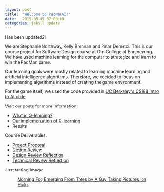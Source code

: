 ```yaml
---
layout: post
title:  "Welcome to PacManAI!"
date:   2015-05-05 07:00:00
categories: jekyll update
---
```


Has been updated2!

We are Stephanie Northway, Kelly Brennan and Pinar Demetci. This is our course project for Software Design course at Olin College of Engineering.
 We have used machine learning for the computer to strategize and learn to win the PacMan game. 

Our learning goals were mostly related to learning machine learning and artificial intelligence algorithms. Therefore, we decided to focus on implementing algorithms instead of creating the game environment. 

For the game itself, we used the code provided in [UC Berkeley's CS188 Intro to AI code](http://ai.berkeley.edu/project_instructions.html)

Visit our posts for more information:

- [What is Q-learning?](http://pdemetci.github.io/PacManAI/jekyll/update/What-Is-Q-Learning/})
- [Our implementation of Q-learning]({})
- [Results]({jekyll/update/Results/})

Course Deliverables:

- [Project Proposal]({2015-05-05-Project-Proposal})
- [Design Review]({})
- [Design Review Reflection]({})
- [Technical Review Reflection]({})




Just testing image:
<figure>
	<a href="http://farm9.staticflickr.com/8426/7758832526_cc8f681e48_b.jpg"><img src="http://farm9.staticflickr.com/8426/7758832526_cc8f681e48_c.jpg" alt=""></a>
	<figcaption><a href="http://www.flickr.com/photos/80901381@N04/7758832526/" title="Morning Fog Emerging From Trees by A Guy Taking Pictures, on Flickr">Morning Fog Emerging From Trees by A Guy Taking Pictures, on Flickr</a>.</figcaption>
</figure>
